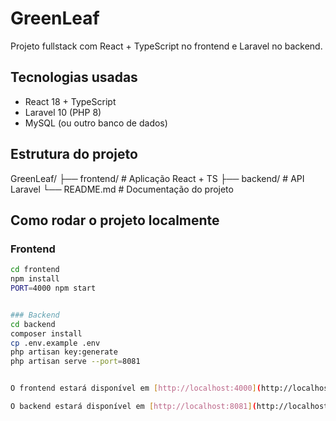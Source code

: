 # GreenLeaf

Projeto fullstack com React + TypeScript no frontend e Laravel no backend.

## Tecnologias usadas

- React 18 + TypeScript
- Laravel 10 (PHP 8)
- MySQL (ou outro banco de dados)

## Estrutura do projeto

GreenLeaf/
├── frontend/ # Aplicação React + TS
├── backend/ # API Laravel
└── README.md # Documentação do projeto

## Como rodar o projeto localmente

### Frontend

```bash
cd frontend
npm install
PORT=4000 npm start


### Backend
cd backend
composer install
cp .env.example .env
php artisan key:generate
php artisan serve --port=8081


O frontend estará disponível em [http://localhost:4000](http://localhost:4000).

O backend estará disponível em [http://localhost:8081](http://localhost:8081).
```
